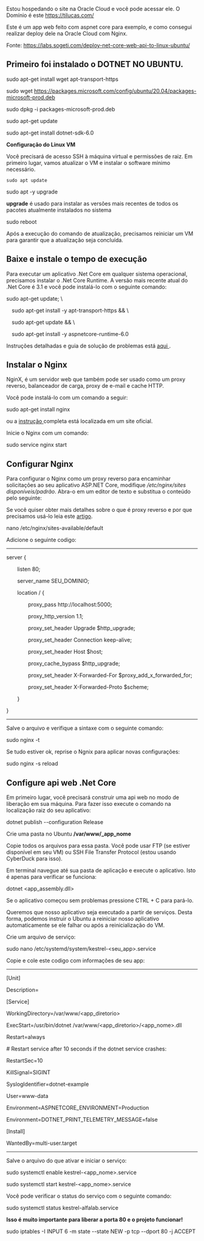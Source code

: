 Estou hospedando o site na Oracle Cloud e você pode acessar ele. O Domínio é este https://tilucas.com/

Este é um app web feito com aspnet core para exemplo, e como consegui realizar deploy dele na Oracle Cloud com Nginx.

Fonte: https://labs.sogeti.com/deploy-net-core-web-api-to-linux-ubuntu/ 
## **Primeiro foi instalado o DOTNET NO UBUNTU.** 
sudo apt-get install wget apt-transport-https 

sudo wget https://packages.microsoft.com/config/ubuntu/20.04/packages-microsoft-prod.deb 

sudo dpkg -i packages-microsoft-prod.deb 

sudo apt-get update 

sudo apt-get install dotnet-sdk-6.0

**Configuração do Linux VM**

Você precisará de acesso SSH à máquina virtual e permissões de raiz. Em primeiro lugar, vamos atualizar o VM e instalar o software mínimo necessário. 

<code>sudo apt update </code>

sudo apt -y upgrade

**upgrade** é usado para instalar as versões mais recentes de todos os pacotes atualmente instalados no sistema 

sudo reboot

Após a execução do comando de atualização, precisamos reiniciar um VM para garantir que a atualização seja concluída. 
## **Baixe e instale o tempo de execução** 
Para executar um aplicativo .Net Core em qualquer sistema operacional, precisamos instalar o .Net Core Runtime. A versão mais recente atual do .Net Core é 3.1 e você pode instalá-lo com o seguinte comando: 

sudo apt-get update; \

`  `sudo apt-get install -y apt-transport-https && \

`  `sudo apt-get update && \

`  `sudo apt-get install -y aspnetcore-runtime-6.0

Instruções detalhadas e guia de solução de problemas está [aqui ](https://docs.microsoft.com/en-gb/dotnet/core/install/linux-ubuntu). 
## **Instalar o Nginx** 
NginX, é um servidor web que também pode ser usado como um proxy reverso, balanceador de carga, proxy de e-mail e cache HTTP. 

Você pode instalá-lo com um comando a seguir: 

sudo apt-get install nginx

ou a [instrução ](https://www.nginx.com/resources/wiki/start/topics/tutorials/install/#official-debian-ubuntu-packages)completa está localizada em um site oficial. 

Inicie o Nginx com um comando: 

sudo service nginx start
## **Configurar Nginx** 
Para configurar o Nginx como um proxy reverso para encaminhar solicitações ao seu aplicativo ASP.NET Core, modifique */etc/nginx/sites disponíveis/padrão*. Abra-o em um editor de texto e substitua o conteúdo pelo seguinte: 

Se você quiser obter mais detalhes sobre o que é proxy reverso e por que precisamos usá-lo leia este [artigo](https://en.wikipedia.org/wiki/Reverse_proxy). 

nano /etc/nginx/sites-available/default

Adicione o seguinte codigo: 
<hr>
server {

`    `listen        80;

`    `server\_name  SEU\_DOMINIO;

`    `location / {

`        `proxy\_pass         http://localhost:5000;

`        `proxy\_http\_version 1.1;

`        `proxy\_set\_header   Upgrade $http\_upgrade;

`        `proxy\_set\_header   Connection keep-alive;

`        `proxy\_set\_header   Host $host;

`        `proxy\_cache\_bypass $http\_upgrade;

`        `proxy\_set\_header   X-Forwarded-For $proxy\_add\_x\_forwarded\_for;

`        `proxy\_set\_header   X-Forwarded-Proto $scheme;

`    `}

}
<hr>
Salve o arquivo e verifique a sintaxe com o seguinte comando: 

sudo nginx -t

Se tudo estiver ok, reprise o Ngnix para aplicar novas configurações: 

sudo nginx -s reload
## **Configure api web .Net Core** 
Em primeiro lugar, você precisará construir uma api web no modo de liberação em sua máquina. Para fazer isso execute o comando na localização raiz do seu aplicativo: 

dotnet publish --configuration Release

Crie uma pasta no Ubuntu **/var/www/\_app\_nome**

Copie todos os arquivos para essa pasta. Você pode usar FTP (se estiver disponível em seu VM) ou SSH File Transfer Protocol (estou usando CyberDuck para isso). 

Em terminal navegue até sua pasta de aplicação e execute o aplicativo. Isto é apenas para verificar se funciona: 

dotnet <app\_assembly.dll>

Se o aplicativo começou sem problemas pressione CTRL + C para pará-lo. 

Queremos que nosso aplicativo seja executado a partir de serviços. Desta forma, podemos instruir o Ubuntu a reiniciar nosso aplicativo automaticamente se ele falhar ou após a reinicialização do VM. 

Crie um arquivo de serviço: 

sudo nano /etc/systemd/system/kestrel-<seu\_app>.service

Copie e cole este codigo com informações de seu app:
<hr>
[Unit]

Description=<Nome App>

[Service]

WorkingDirectory=/var/www/<app\_diretorio>

ExecStart=/usr/bin/dotnet /var/www/<app\_diretorio>/<app\_nome>.dll

Restart=always

\# Restart service after 10 seconds if the dotnet service crashes:

RestartSec=10

KillSignal=SIGINT

SyslogIdentifier=dotnet-example

User=www-data

Environment=ASPNETCORE\_ENVIRONMENT=Production

Environment=DOTNET\_PRINT\_TELEMETRY\_MESSAGE=false

[Install]

WantedBy=multi-user.target
<hr>
Salve o arquivo do que ativar e iniciar o serviço: 

sudo systemctl enable kestrel-<app\_nome>.service

sudo systemctl start kestrel-<app\_nome>.service 

Você pode verificar o status do serviço com o seguinte comando: 

sudo systemctl status kestrel-alfalab.service

**Isso é muito importante para liberar a porta 80 e o projeto funcionar!**

sudo iptables -I INPUT 6 -m state --state NEW -p tcp --dport 80 -j ACCEPT